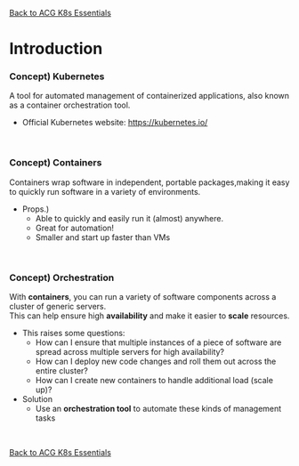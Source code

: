[Back to ACG K8s Essentials](../main.md)

# Introduction

### Concept) Kubernetes 
A tool for automated management of containerized applications, also known as a container orchestration tool.
- Official Kubernetes website: https://kubernetes.io/

<br>

### Concept) Containers
Containers wrap software in independent, portable packages,making it easy to quickly run software in a variety of environments.
- Props.)
  - Able to quickly and easily run it (almost) anywhere.
  - Great for automation!
  - Smaller and start up faster than VMs

<br>

### Concept) Orchestration
With **containers**, you can run a variety of software components across a cluster of generic servers.   
This can help ensure high **availability** and make it easier to **scale** resources.   
- This raises some questions:
  - How can I ensure that multiple instances of a piece of software are
spread across multiple servers for high availability?
  - How can I deploy new code changes and roll them out across the entire
cluster?
  - How can I create new containers to handle additional load (scale up)?
- Solution
  - Use an **orchestration tool** to automate these kinds of management tasks


<br>

[Back to ACG K8s Essentials](../main.md)